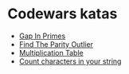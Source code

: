 # Codewars katas

- [Gap In Primes](https://www.codewars.com/kata/561e9c843a2ef5a40c0000a4)
- [Find The Parity Outlier](https://www.codewars.com/kata/5526fc09a1bbd946250002dc)
- [Multiplication Table](https://www.codewars.com/kata/534d2f5b5371ecf8d2000a08)
- [Count characters in your string](https://www.codewars.com/kata/52efefcbcdf57161d4000091)
